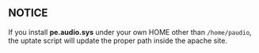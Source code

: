 ## NOTICE

If you install **pe.audio.sys** under your own HOME other than `/home/paudio`, 
the uptate script will update the proper path inside the apache site.
